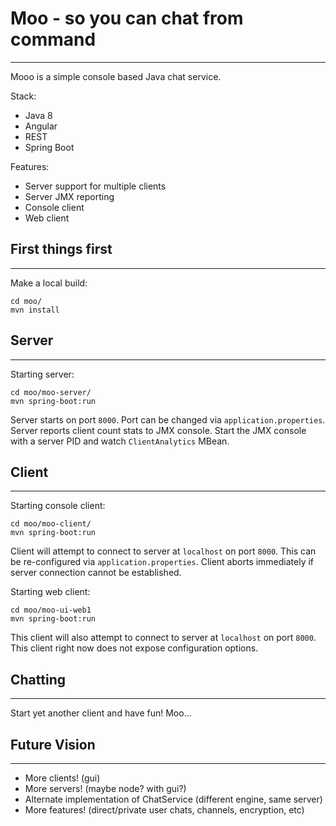 # Moo - so you can chat from command
-----------
Mooo is a simple console based Java chat service.

Stack:

 * Java 8
 * Angular
 * REST
 * Spring Boot

Features:

 * Server support for multiple clients
 * Server JMX reporting
 * Console client
 * Web client

## First things first
-----------
Make a local build:
```
cd moo/
mvn install
```

## Server
-----------
Starting server:
```
cd moo/moo-server/
mvn spring-boot:run
```
Server starts on port `8000`. Port can be changed via `application.properties`. 
Server reports client count stats to JMX console. Start the JMX console with a 
server PID and watch `ClientAnalytics` MBean.

## Client
-----------
Starting console client:
```
cd moo/moo-client/
mvn spring-boot:run
```
Client will attempt to connect to server at `localhost` on port `8000`. 
This can be re-configured via `application.properties`. Client aborts 
immediately if server connection cannot be established.

Starting web client:
```
cd moo/moo-ui-web1
mvn spring-boot:run
```
This client will also attempt to connect to server at `localhost` on port 
`8000`. This client right now does not expose configuration options.

## Chatting
-----------
Start yet another client and have fun! Moo...

## Future Vision
-----------
 * More clients! (gui)
 * More servers! (maybe node? with gui?)
 * Alternate implementation of ChatService (different engine, same server)
 * More features! (direct/private user chats, channels, encryption, etc) 